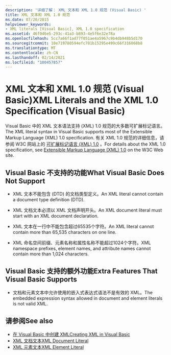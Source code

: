 ```yaml
---
description: '详细了解： XML 文本和 XML 1.0 规范 (Visual Basic) '
title: XML 文本和 XML 1.0 规范
ms.date: 07/20/2015
helpviewer_keywords:
- XML literals [Visual Basic], XML 1.0 specification
ms.assetid: 46f046e5-293c-41a3-b893-4e5f6e32e78a
ms.openlocfilehash: 5cc7a66f1ad77f051ae4a5967c9b4db948b5d170
ms.sourcegitcommit: 10e719780594efc781b15295e499c66f316068b8
ms.translationtype: MT
ms.contentlocale: zh-CN
ms.lasthandoff: 02/14/2021
ms.locfileid: "100457857"
---
```

# <a name="xml-literals-and-the-xml-10-specification-visual-basic"></a><span data-ttu-id="c696e-103">XML 文本和 XML 1.0 规范 (Visual Basic)</span><span class="sxs-lookup"><span data-stu-id="c696e-103">XML Literals and the XML 1.0 Specification (Visual Basic)</span></span>

<span data-ttu-id="c696e-104">Visual Basic 中的 XML 文本语法支持 (XML) 1.0 规范的大多数可扩展标记语言。</span><span class="sxs-lookup"><span data-stu-id="c696e-104">The XML literal syntax in Visual Basic supports most of the Extensible Markup Language (XML) 1.0 specification.</span></span> <span data-ttu-id="c696e-105">有关 XML 1.0 规范的详细信息，请参阅 W3C 网站上的 [可扩展标记语言 (XML) 1.0](https://www.w3.org/TR/xml) 。</span><span class="sxs-lookup"><span data-stu-id="c696e-105">For details about the XML 1.0 specification, see [Extensible Markup Language (XML) 1.0](https://www.w3.org/TR/xml) on the W3C Web site.</span></span>  
  
## <a name="what-visual-basic-does-not-support"></a><span data-ttu-id="c696e-106">Visual Basic 不支持的功能</span><span class="sxs-lookup"><span data-stu-id="c696e-106">What Visual Basic Does Not Support</span></span>  
  
- <span data-ttu-id="c696e-107">XML 文本不能包含 (DTD) 的文档类型定义。</span><span class="sxs-lookup"><span data-stu-id="c696e-107">An XML literal cannot contain a document type definition (DTD).</span></span>  
  
- <span data-ttu-id="c696e-108">XML 文档文本必须以 XML 文档声明开头。</span><span class="sxs-lookup"><span data-stu-id="c696e-108">An XML document literal must start with an XML document declaration.</span></span>  
  
- <span data-ttu-id="c696e-109">XML 文本在一行中不能包含超过65535个字符。</span><span class="sxs-lookup"><span data-stu-id="c696e-109">An XML literal cannot contain more than 65,535 characters on one line.</span></span>  
  
- <span data-ttu-id="c696e-110">XML 命名空间前缀、元素名称和属性名称不能超过1024个字符。</span><span class="sxs-lookup"><span data-stu-id="c696e-110">XML namespace prefixes, element names, and attribute names cannot contain more than 1,024 characters.</span></span>  
  
## <a name="extra-features-that-visual-basic-supports"></a><span data-ttu-id="c696e-111">Visual Basic 支持的额外功能</span><span class="sxs-lookup"><span data-stu-id="c696e-111">Extra Features That Visual Basic Supports</span></span>  
  
- <span data-ttu-id="c696e-112">文档和元素文本中允许使用的嵌入式表达式语法不是有效的 XML。</span><span class="sxs-lookup"><span data-stu-id="c696e-112">The embedded expression syntax allowed in document and element literals is not valid XML.</span></span>  
  
## <a name="see-also"></a><span data-ttu-id="c696e-113">请参阅</span><span class="sxs-lookup"><span data-stu-id="c696e-113">See also</span></span>

- [<span data-ttu-id="c696e-114">在 Visual Basic 中创建 XML</span><span class="sxs-lookup"><span data-stu-id="c696e-114">Creating XML in Visual Basic</span></span>](creating-xml.md)
- [<span data-ttu-id="c696e-115">XML 文档文本</span><span class="sxs-lookup"><span data-stu-id="c696e-115">XML Document Literal</span></span>](../../../language-reference/xml-literals/xml-document-literal.md)
- [<span data-ttu-id="c696e-116">XML 元素文本</span><span class="sxs-lookup"><span data-stu-id="c696e-116">XML Element Literal</span></span>](../../../language-reference/xml-literals/xml-element-literal.md)
